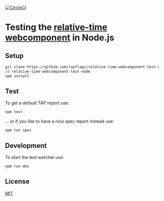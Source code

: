 [![CircleCI](https://circleci.com/gh/layflags/relative-time-webcomponent-test-node.svg?style=svg)](https://circleci.com/gh/layflags/relative-time-webcomponent-test-node)

# Testing the [relative-time webcomponent](https://github.com/ryanhefner/relative-time-webcomponent) in Node.js

## Setup

```sh
git clone https://github.com/layflags/relative-time-webcomponent-test-node.git
cd relative-time-webcomponent-test-node
npm install
```

## Test

To get a default TAP report use:

```sh
npm test
```

... or if you like to have a nice spec report instead use:

```sh
npm run spec
```

## Development

To start the test watcher use:

```sh
npm run dev
```

## License

[MIT](LICENSE)
